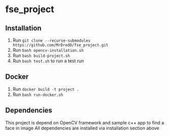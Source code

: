 # fse_project

## Installation

1. Run `git clone --recurse-submodules https://github.com/MrDredD/fse_project.git`
2. Run `bash opencv-installation.sh`
3. Run `bash build-project.sh`
4. Run `bash test.sh` to run a test run

## Docker
1. Run `docker build -t project .`
2. Run `bash run-docker.sh`


## Dependencies
This project is depend on OpenCV framework and sample c++ app to find a face in image
All dependencies are installed via installation section above

